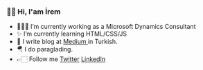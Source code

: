 ### 👋🏻 Hi, I'am İrem

- 👩🏼‍💻 I’m currently working as a Microsoft Dynamics Consultant 
- ✨ I’m currently learning HTML/CSS/JS
- 📝 I write blog at <a href=https://iremgulmez.medium.com target=_blank/>Medium </a> in Turkish.
- 🪂 I do paraglading. 
- 👉🏻 Follow me <a href=https://twitter.com/glmzirms target=_blank/> Twitter</a>  <a href=https://www.linkedin.com/in/iremgulmezz/ target=_blank/> LinkedIn</a> 
